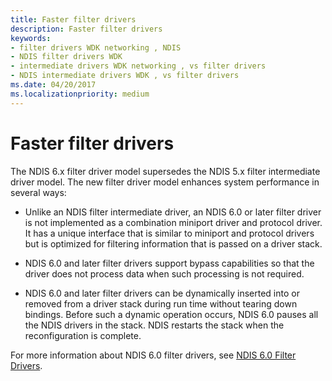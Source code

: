 ```yaml
---
title: Faster filter drivers
description: Faster filter drivers
keywords:
- filter drivers WDK networking , NDIS
- NDIS filter drivers WDK
- intermediate drivers WDK networking , vs filter drivers
- NDIS intermediate drivers WDK , vs filter drivers
ms.date: 04/20/2017
ms.localizationpriority: medium
---
```


# Faster filter drivers





The NDIS 6.x filter driver model supersedes the NDIS 5.x filter intermediate driver model. The new filter driver model enhances system performance in several ways:

-   Unlike an NDIS filter intermediate driver, an NDIS 6.0 or later filter driver is not implemented as a combination miniport driver and protocol driver. It has a unique interface that is similar to miniport and protocol drivers but is optimized for filtering information that is passed on a driver stack.

-   NDIS 6.0 and later filter drivers support bypass capabilities so that the driver does not process data when such processing is not required.

-   NDIS 6.0 and later filter drivers can be dynamically inserted into or removed from a driver stack during run time without tearing down bindings. Before such a dynamic operation occurs, NDIS 6.0 pauses all the NDIS drivers in the stack. NDIS restarts the stack when the reconfiguration is complete.

For more information about NDIS 6.0 filter drivers, see [NDIS 6.0 Filter Drivers](ndis-filter-drivers.md).

 

 





